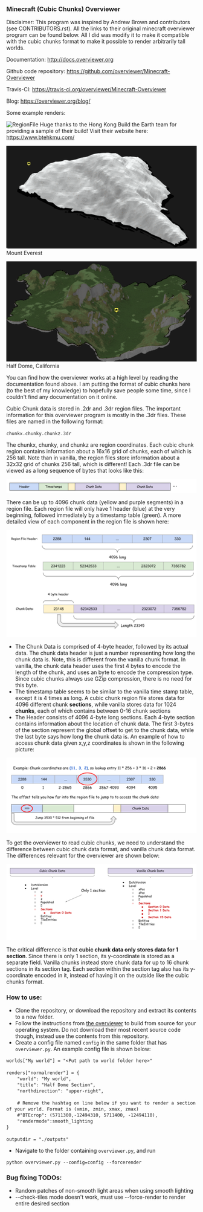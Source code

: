 ### Minecraft (Cubic Chunks) Overviewer 

Disclaimer: This program was inspired by Andrew Brown and contributors (see CONTRIBUTORS.rst). All the links to their original minecraft overviewer program can be found below. All I did was modify it to make it compatible with the cubic chunks format to make it possible to render arbitrarily tall worlds.

Documentation:
    http://docs.overviewer.org

Github code repository:
    https://github.com/overviewer/Minecraft-Overviewer

Travis-CI:
    https://travis-ci.org/overviewer/Minecraft-Overviewer

Blog:
    https://overviewer.org/blog/


Some example renders:

![RegionFile](./pictures/hong_kong.png)
Huge thanks to the Hong Kong Build the Earth team for providing a sample of their build! Visit their website here: https://www.btehkmu.com/

![RegionFile](./pictures/everest.png)
Mount Everest

![RegionFile](./pictures/halfdome.png)
Half Dome, California

You can find how the overviewer works at a high level by reading the documentation found above. I am putting the format of cubic chunks here (to the best of my knowledge) to hopefully save people some time, since I couldn't find any documentation on it online.

Cubic Chunk data is stored in .2dr and .3dr region files. The important information for this overviewer program is mostly in the .3dr files. These files are named in the following format:

`chunkx.chunky.chunkz.3dr`

The chunkx, chunky, and chunkz are region coordinates. Each cubic chunk region contains information about a 16x16 grid of chunks, each of which is 256 tall. Note than in vanilla, the region files store information about a 32x32 grid of chunks 256 tall, which is different! Each .3dr file can be viewed as a long sequence of bytes that looks like this:

![RegionFile](./pictures/RegionFile.svg)

There can be up to 4096 chunk data (yellow and purple segments) in a region file. Each region file will only have 1 header (blue) at the very beginning, followed immediately by a timestamp table (green). A more detailed view of each component in the region file is shown here:

![Lookup](./pictures/RegionFileSections.svg)

* The Chunk Data is comprised of 4-byte header, followed by its actual data. The chunk data header is just a number representing how long the chunk data is. Note, this is different from the vanilla chunk format. In vanilla, the chunk data header uses the first 4 bytes to encode the length of the chunk, and uses an byte to encode the compression type. Since cubic chunks always use GZip compression, there is no need for this byte.
* The timestamp table seems to be similar to the vanilla time stamp table, except it is 4 times as long. A cubic chunk region file stores data for 4096 different chunk **sections**, while vanilla stores data for 1024 **chunks**, each of which contains between 0-16 chunk sections
* The Header consists of 4096 4-byte long sections. Each 4-byte section contains information about the location of chunk data. The first 3-bytes of the section represent the global offset to get to the chunk data, while the last byte says how long the chunk data is. An example of how to access chunk data given x,y,z coordinates is shown in the following picture:

![Lookup](./pictures/Lookup.svg)

To get the overviewer to read cubic chunks, we need to understand the difference between cubic chunk data format, and vanilla chunk data format. The differences relevant for the overviewer are shown below:

![CubicvsVanilla](./pictures/VanillavsCubic.svg)

The critical difference is that **cubic chunk data only stores data for 1 section**. Since there is only 1 section, its y-coordinate is stored as a separate field. Vanilla chunks instead store chunk data for up to 16 chunk sections in its section tag. Each section within the section tag also has its y-coordinate encoded in it, instead of having it on the outside like the cubic chunks format.


### How to use:
* Clone the repository, or download the repository and extract its contents to a new folder.
* Follow the instructions from [the overviewer](http://docs.overviewer.org/en/latest/building/) to build from source for your operating system. Do not download their most recent source code though, instead use the contents from this repository. 
* Create a config file named `config` in the same folder that has `overviewer.py`. An example config file is shown below:

```
worlds["My world"] = "<Put path to world folder here>"

renders["normalrender"] = {
    "world": "My world",
    "title": "Half Dome Section",
    "northdirection": "upper-right",
    
    # Remove the hashtag on line below if you want to render a section of your world. Format is (xmin, zmin, xmax, zmax)
    #"BTEcrop": (5711300,-12494310, 5711400, -12494110),
    "rendermode":smooth_lighting
}

outputdir = "./outputs"
```
* Navigate to the folder containing `overviewer.py`, and run
```
python overviewer.py --config=config --forcerender
```

### Bug fixing TODOs:
* Random patches of non-smooth light areas when using smooth lighting
* --check-tiles mode doesn't work, must use --force-render to render entire desired section
